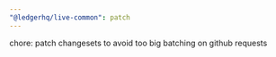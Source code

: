 ```yaml
---
"@ledgerhq/live-common": patch
---
```


chore: patch changesets to avoid too big batching on github requests
